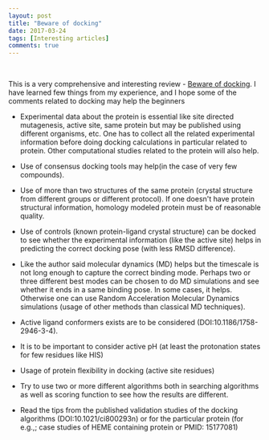 ```yaml
---
layout: post
title: "Beware of docking"
date: 2017-03-24
tags: [Interesting articles]
comments: true
---
```


&nbsp;

This is a very comprehensive and interesting review - [Beware of docking](http://www.sciencedirect.com/science/article/pii/S0165614714002144). I have learned few things from my experience, and I hope some of the comments related to docking may help the beginners

* Experimental data about the protein is essential like site directed mutagenesis, active site, same protein but may be published using different organisms, etc. One has to collect all the related experimental information before doing docking calculations in particular related to protein. Other computational studies related to the protein will also help.

* Use of consensus docking tools may help(in the case of very few compounds).

* Use of more than two structures of the same protein (crystal structure from different groups or different protocol). If one doesn't have protein structural information, homology modeled protein must be of reasonable quality.

* Use of controls (known protein-ligand crystal structure) can be docked to see whether the experimental information (like the active site) helps in predicting the correct docking pose (with less RMSD difference).

* Like the author said molecular dynamics (MD) helps but the timescale is not long enough to capture the correct binding mode. Perhaps two or three different best modes can be chosen to do MD simulations and see whether it ends in a same binding pose. In some cases, it helps. Otherwise one can use Random Acceleration Molecular Dynamics simulations (usage of other methods than classical MD techniques).

* Active ligand conformers exists are to be considered (DOI:10.1186/1758-2946-3-4).

* It is to be important to consider active pH (at least the protonation states for few residues like HIS)

* Usage of protein flexibility in docking (active site residues)

* Try to use two or more different algorithms both in searching algorithms as well as scoring function to see how the results are different.

* Read the tips from the published validation studies of the docking algorithms (DOI:10.1021/ci800293n) or for the particular protein (for e.g.,; case studies of HEME containing protein or PMID: 15177081)
